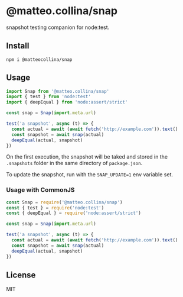 # @matteo.collina/snap

snapshot testing companion for node:test.

## Install

```
npm i @matteocollina/snap
```

## Usage

```js
import Snap from '@matteo.collina/snap'
import { test } from 'node:test'
import { deepEqual } from 'node:assert/strict'

const snap = Snap(import.meta.url)

test('a snapshot', async (t) => {
  const actual = await (await fetch('http://example.com')).text()
  const snapshot = await snap(actual)
  deepEqual(actual, snapshot)
})
```

On the first execution, the snapshot will be taked and stored in
the `.snapshots` folder in the same directory of `package.json`.

To update the snapshot, run with the `SNAP_UPDATE=1` env variable set.

### Usage with CommonJS

```js
const Snap = require('@matteo.collina/snap')
const { test } = require('node:test')
const { deepEqual } = require('node:assert/strict')

const snap = Snap(import.meta.url)

test('a snapshot', async (t) => {
  const actual = await (await fetch('http://example.com')).text()
  const snapshot = await snap(actual)
  deepEqual(actual, snapshot)
})
```

## License

MIT
